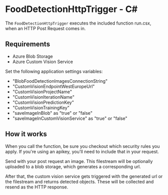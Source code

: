 # FoodDetectionHttpTrigger - C<span>#</span>

The `FoodDetectionHttpTrigger` executes the included function run.csx, when an HTTP Post Request comes in.

## Requirements

* Azure Blob Storage
* Azure Custom Vision Service

Set the following application settings variables:
* "BlobFoodDetectionImagesConnectionString"
* "CustomVisionEndpointWestEuropeUrl"
* "CustomVisionProjectName"
* "CustomVisionIterationName"
* "CustomVisionPredictionKey"
* "CustomVisionTrainingKey"
* "saveImageInBlob" as "true" or "false"
* "saveImageInCustomVisionService" as "true" or "false"

## How it works

When you call the function, be sure you checkout which security rules you apply. If you're using an apikey, you'll need to include that in your request.

Send with your post request an image. This filestream will be optionally uploaded to a blob storage, which generates a corresponding url.

After that, the custom vision service gets triggered with the generated url or the filestream and returns detected objects. These will be collected and resend as the HTTP response.